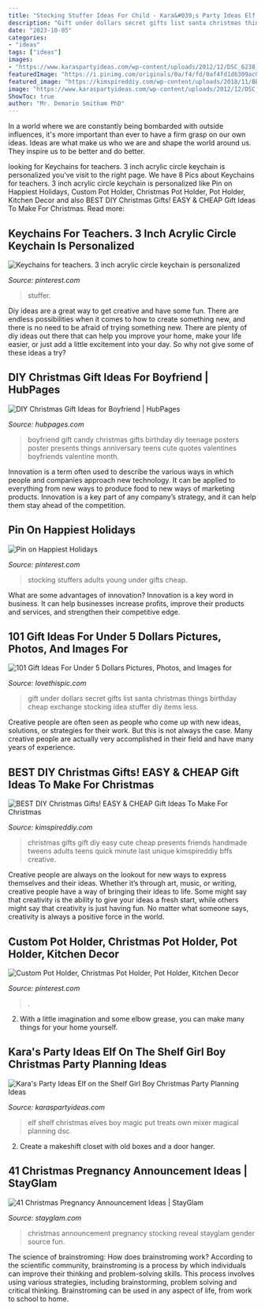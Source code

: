 ```yaml
---
title: "Stocking Stuffer Ideas For Child - Kara&#039;s Party Ideas Elf On The Shelf Girl Boy Christmas Party Planning Ideas"
description: "Gift under dollars secret gifts list santa christmas things birthday cheap exchange stocking idea stuffer diy items less"
date: "2023-10-05"
categories:
- "ideas"
tags: ["ideas"]
images:
- "https://www.karaspartyideas.com/wp-content/uploads/2012/12/DSC_6238_600x896.jpg"
featuredImage: "https://i.pinimg.com/originals/0a/f4/fd/0af4fd1d6309ac0670a3d0026027df69.jpg"
featured_image: "https://kimspireddiy.com/wp-content/uploads/2018/11/BEST-DIY-Christmas-Gifts_EASY_CHEAP-Gift-Ideas-To-Make-For-Christmas_Quick_Cute_Presents-Last-Minute-Handmade-Ideas_Friends_BFFs_Teens_Tweens_Kids_Adults_Teacher_Neighbors_CoWorkers-4.jpg"
image: "https://www.karaspartyideas.com/wp-content/uploads/2012/12/DSC_6238_600x896.jpg"
ShowToc: true
author: "Mr. Demario Smitham PhD"
---
```



In a world where we are constantly being bombarded with outside influences, it's more important than ever to have a firm grasp on our own ideas. Ideas are what make us who we are and shape the world around us. They inspire us to be better and do better.

	

		
looking for Keychains for teachers. 3 inch acrylic circle keychain is personalized you've visit to the right page. We have 8 Pics about Keychains for teachers. 3 inch acrylic circle keychain is personalized like Pin on Happiest Holidays, Custom Pot Holder, Christmas Pot Holder, Pot Holder, Kitchen Decor and also BEST DIY Christmas Gifts! EASY &amp; CHEAP Gift Ideas To Make For Christmas. Read more:
		
    
## Keychains For Teachers. 3 Inch Acrylic Circle Keychain Is Personalized

<img loading=lazy src="https://i.pinimg.com/736x/b1/6d/21/b16d21ab730ff9d45a06ba8b2ccc3c6b.jpg" onerror="this.onerror=null;this.src='https://tse4.mm.bing.net/th?id=OIP.E_HCEbSkBKZytkmvFLDyhwHaIN&amp;pid=15.1';" alt="Keychains for teachers. 3 inch acrylic circle keychain is personalized">

_Source: pinterest.com_

>stuffer. 

	

Diy ideas are a great way to get creative and have some fun. There are endless possibilities when it comes to how to create something new, and there is no need to be afraid of trying something new. There are plenty of diy ideas out there that can help you improve your home, make your life easier, or just add a little excitement into your day. So why not give some of these ideas a try?

    
## DIY Christmas Gift Ideas For Boyfriend | HubPages

<img loading=lazy src="https://usercontent2.hubstatic.com/14248973_f520.jpg" onerror="this.onerror=null;this.src='https://tse2.mm.bing.net/th?id=OIP.WidPi4z4h6ZLekeVQs9uWwHaJ6&amp;pid=15.1';" alt="DIY Christmas Gift Ideas for Boyfriend | HubPages">

_Source: hubpages.com_

>boyfriend gift candy christmas gifts birthday diy teenage posters poster presents things anniversary teens cute quotes valentines boyfriends valentine month. 

	

Innovation is a term often used to describe the various ways in which people and companies approach new technology. It can be applied to everything from new ways to produce food to new ways of marketing products. Innovation is a key part of any company’s strategy, and it can help them stay ahead of the competition.

    
## Pin On Happiest Holidays

<img loading=lazy src="https://i.pinimg.com/736x/17/ee/cb/17eecb6db6d284c1356e950fed5198c7.jpg" onerror="this.onerror=null;this.src='https://tse2.mm.bing.net/th?id=OIP.dZo9YglbMVGjhpAiwmPnugHaLH&amp;pid=15.1';" alt="Pin on Happiest Holidays">

_Source: pinterest.com_

>stocking stuffers adults young under gifts cheap. 

	

What are some advantages of innovation?
Innovation is a key word in business. It can help businesses increase profits, improve their products and services, and strengthen their competitive edge.

    
## 101 Gift Ideas For Under 5 Dollars Pictures, Photos, And Images For

<img loading=lazy src="http://www.lovethispic.com/uploaded_images/221111-101-Gift-Ideas-For-Under-5-Dollars.jpg" onerror="this.onerror=null;this.src='https://tse2.mm.bing.net/th?id=OIP.UFQaVUmM2CQHLj_sRaMlkwHaKH&amp;pid=15.1';" alt="101 Gift Ideas For Under 5 Dollars Pictures, Photos, and Images for">

_Source: lovethispic.com_

>gift under dollars secret gifts list santa christmas things birthday cheap exchange stocking idea stuffer diy items less. 

	

Creative people are often seen as people who come up with new ideas, solutions, or strategies for their work. But this is not always the case. Many creative people are actually very accomplished in their field and have many years of experience.

    
## BEST DIY Christmas Gifts! EASY &amp; CHEAP Gift Ideas To Make For Christmas

<img loading=lazy src="https://kimspireddiy.com/wp-content/uploads/2018/11/BEST-DIY-Christmas-Gifts_EASY_CHEAP-Gift-Ideas-To-Make-For-Christmas_Quick_Cute_Presents-Last-Minute-Handmade-Ideas_Friends_BFFs_Teens_Tweens_Kids_Adults_Teacher_Neighbors_CoWorkers-4.jpg" onerror="this.onerror=null;this.src='https://tse4.mm.bing.net/th?id=OIP.RuL6b6gAjjf5HUTzP9_hpQHaLH&amp;pid=15.1';" alt="BEST DIY Christmas Gifts! EASY &amp; CHEAP Gift Ideas To Make For Christmas">

_Source: kimspireddiy.com_

>christmas gifts gift diy easy cute cheap presents friends handmade tweens adults teens quick minute last unique kimspireddiy bffs creative. 

	

Creative people are always on the lookout for new ways to express themselves and their ideas. Whether it’s through art, music, or writing, creative people have a way of bringing their ideas to life. Some might say that creativity is the ability to give your ideas a fresh start, while others might say that creativity is just having fun. No matter what someone says, creativity is always a positive force in the world.

    
## Custom Pot Holder, Christmas Pot Holder, Pot Holder, Kitchen Decor

<img loading=lazy src="https://i.pinimg.com/originals/0a/f4/fd/0af4fd1d6309ac0670a3d0026027df69.jpg" onerror="this.onerror=null;this.src='https://tse1.mm.bing.net/th?id=OIP.YWS8OfU53bmidk7M_cILvQHaKh&amp;pid=15.1';" alt="Custom Pot Holder, Christmas Pot Holder, Pot Holder, Kitchen Decor">

_Source: pinterest.com_

>. 

	

2. With a little imagination and some elbow grease, you can make many things for your home yourself.

    
## Kara&#039;s Party Ideas Elf On The Shelf Girl Boy Christmas Party Planning Ideas

<img loading=lazy src="https://www.karaspartyideas.com/wp-content/uploads/2012/12/DSC_6238_600x896.jpg" onerror="this.onerror=null;this.src='https://tse4.mm.bing.net/th?id=OIP.qCOahSkynvOQojQE0YOQAwHaLD&amp;pid=15.1';" alt="Kara&#039;s Party Ideas Elf on the Shelf Girl Boy Christmas Party Planning Ideas">

_Source: karaspartyideas.com_

>elf shelf christmas elves boy magic put treats own mixer magical planning dsc. 

	

2. Create a makeshift closet with old boxes and a door hanger.

    
## 41 Christmas Pregnancy Announcement Ideas | StayGlam

<img loading=lazy src="https://stayglam.com/wp-content/uploads/2017/11/Baby-Christmas-Stocking.jpg" onerror="this.onerror=null;this.src='https://tse2.mm.bing.net/th?id=OIP.gc8xRITNTGWDyXoirQ5tKAAAAA&amp;pid=15.1';" alt="41 Christmas Pregnancy Announcement Ideas | StayGlam">

_Source: stayglam.com_

>christmas announcement pregnancy stocking reveal stayglam gender source fun. 

	

The science of brainstroming: How does brainstroming work?
According to the scientific community, brainstroming is a process by which individuals can improve their thinking and problem-solving skills. This process involves using various strategies, including brainstorming, problem solving and critical thinking. Brainstroming can be used in any aspect of life, from work to school to home.

